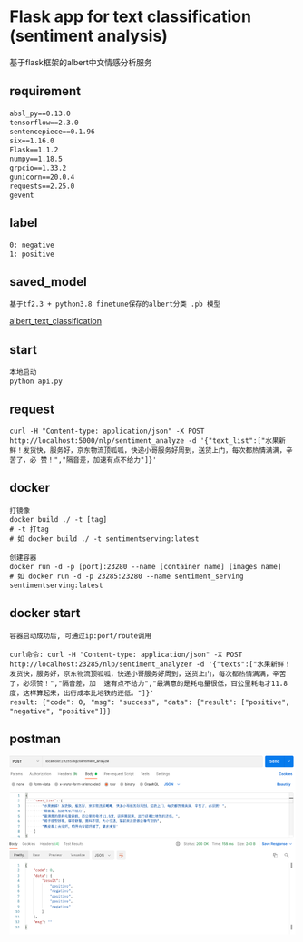 # Flask app for text classification (sentiment analysis) 

基于flask框架的albert中文情感分析服务

## requirement
```
absl_py==0.13.0
tensorflow==2.3.0
sentencepiece==0.1.96
six==1.16.0
Flask==1.1.2
numpy==1.18.5
grpcio==1.33.2
gunicorn==20.0.4
requests==2.25.0
gevent
```

## label
```
0: negative
1: positive
```

## saved_model
```
基于tf2.3 + python3.8 finetune保存的albert分类 .pb 模型
```
[albert_text_classification](https://github.com/xsqiii/albert-text-classification)

## start
```
本地启动
python api.py
```

## request
```
curl -H "Content-type: application/json" -X POST http://localhost:5000/nlp/sentiment_analyze -d '{"text_list":["水果新鲜！发货快，服务好，京东物流顶呱呱，快递小哥服务好周到，送货上门，每次都热情满满，辛苦了，必 赞！","隔音差，加速有点不给力"]}'
```

## docker
```
打镜像
docker build ./ -t [tag]     
# -t 打tag 
# 如 docker build ./ -t sentimentserving:latest

创建容器
docker run -d -p [port]:23280 --name [container name] [images name]
# 如 docker run -d -p 23285:23280 --name sentiment_serving sentimentserving:latest
```

## docker start
```
容器启动成功后, 可通过ip:port/route调用

curl命令: curl -H "Content-type: application/json" -X POST http://localhost:23285/nlp/sentiment_analyzer -d '{"texts":["水果新鲜！发货快，服务好，京东物流顶呱呱，快递小哥服务好周到，送货上门，每次都热情满满，辛苦了，必须赞！","隔音差，加  速有点不给力","最满意的是耗电量很低，百公里耗电才11.8度，这样算起来，出行成本比地铁的还低。"]}'
result: {"code": 0, "msg": "success", "data": {"result": ["positive", "negative", "positive"]}}
```

## postman
![img.png](img.png)
